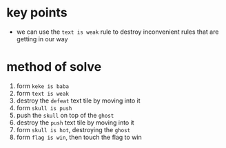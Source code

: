 # key points
* we can use the `text is weak` rule to destroy inconvenient rules that are getting in our way
# method of solve
1) form `keke is baba`
2) form `text is weak`
3) destroy the `defeat` text tile by moving into it
4) form `skull is push`
5) push the `skull` on top of the `ghost`
6) destroy the `push` text tile by moving into it
7) form `skull is hot`, destroying the `ghost`
8) form `flag is win`, then touch the flag to win
